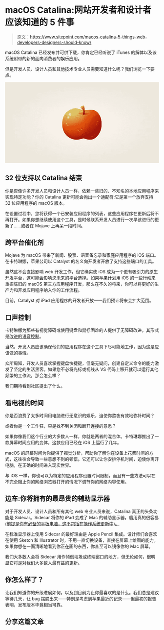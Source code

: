 # macOS Catalina:网站开发者和设计者应该知道的 5 件事

> 原文：<https://www.sitepoint.com/macos-catalina-5-things-web-developers-designers-should-know/>

macOS Catalina 已经发布并可供下载，你肯定已经听说了 iTunes 的解体以及该系统附带的新的面向消费者的娱乐应用。

但是开发人员、设计人员和其他技术专业人员需要知道什么呢？我们浏览一下要点。

![](img/75656fdb56d2ca6ed63aec5e776e1c36.png)

## 32 位支持以 Catalina 结束

你是否像许多开发人员和设计人员一样，依赖一些旧的、不知名的本地应用程序来实现特定功能？你的 Catalina 更新可能会抛出一个通配符:它是第一个放弃支持 32 位应用程序的 macOS 版本。

在设置过程中，您将获得一个已安装应用程序的列表，这些应用程序在更新后将不再打开。如果你想继续使用这个工具，是时候联系开发人员进行一次早该进行的更新了……或者在 Mojave 上再呆一段时间。

## 跨平台催化剂

Mojave 为 macOS 带来了新闻、股票、语音备忘录和家庭应用程序的 iOS 端口。在卡特琳娜，苹果公司以 Catalyst 的名义向开发者开放了支持这些端口的工具。

虽然这不会直接影响 web 开发工作，但它确实使 iOS 成为一个更有吸引力的原生开发平台，这可能会影响您未来的平台选择。如果苹果计划用 iOS 的一些行动来重振陈旧的 macOS 第三方应用程序开发，那么在不久的将来，你可以将更好的生产力和开发应用程序纳入你的工作流程。

目前，Catalyst 对 iPad 应用程序的开发者开放——我们预计将来会扩大范围。

## 口声控制

卡特琳娜为那些有视觉障碍或使用键盘和鼠标困难的人提供了无障碍改进，其形式是[改进的语音控制](https://www.imore.com/how-use-voice-controls-mac)。

当然，开发人员应该确保他们的应用程序在这个工具下尽可能地工作，因为这是应该做的事情。

众所周知，开发人员喜欢掌握键盘快捷键，但毫无疑问，创建自定义命令的能力激发了坚定的生活黑客。如果您不必将光标或视线从 VS 代码上移开就可以运行其他频繁的工作流，那会怎么样？

我们期待看到社区提出了什么。

## 看电视的时间

你是否浪费了太多时间用电脑进行无意识的娱乐，迫使你熬夜有效地弥补时间？

或者你是一个工作狂，只是找不到关闭和断开连接的意愿？

如果你像我们这个行业的大多数人一样，你就是两者的混合体。卡特琳娜推出了一款屏幕时间应用的变体，这款应用已经在 iOS 上运行了几年。

macOS 的屏幕时间为你提供了视觉分析，帮助你了解你在设备上花费时间的方式，这往往会导致一些意想不到的顿悟。它还可以让你安排停机时间，迫使你离开电脑，在正确的时间进入现实世界。

与 iOS 一样，你也可以为特定的应用程序设置时间限制，而且有一些方法可以在不完全阻止你的网络浏览器打开的情况下调节你的网络内容使用。

## 边车:你将拥有的最昂贵的辅助显示器

对于开发人员、设计人员和所有其他 web 专业人员来说，Catalina 真正的头条功能是 Sidecar。Sidecar 将你的 iPad 变成了 Mac 的辅助显示器，启用真的很容易[(前提是你有必备的平板电脑，这不包括在操作系统更新中)。](https://www.macrumors.com/guide/sidecar/)

在标准显示器上使用 Sidecar 的最好理由是 Apple Pencil 集成。设计师们会喜欢在使用 Sketch 和 Illustrator 时，不用一直切换设备，直接在屏幕上绘图的能力。如果你想在一面清晰地看到你正在画的东西，你甚至可以镜像你的 Mac 屏幕。

我们大多数人会将 Sidecar 用作倾倒垃圾或终端窗口的地方，但无论如何，很明显它将是对我们大多数人最有益的更新。

## 你怎么样了？

让我们知道你的升级进展如何，以及到目前为止你最喜欢的是什么。我们总是建议等待几天，让 bug 摆脱出来——特别是考虑到苹果最近的记录——但最初的报告表明，发布版本毕竟相当可靠。

## 分享这篇文章